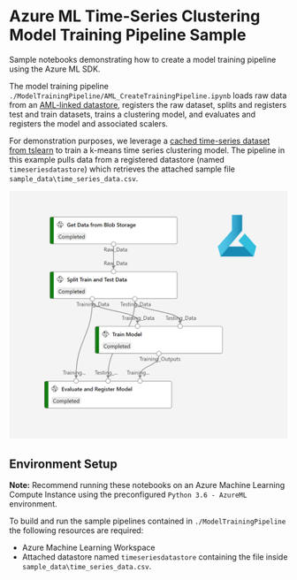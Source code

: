 # Azure ML Time-Series Clustering Model Training Pipeline Sample

Sample notebooks demonstrating how to create a model training pipeline using the Azure ML SDK. 

The model training pipeline `./ModelTrainingPipeline/AML_CreateTrainingPipeline.ipynb` loads raw data from an [AML-linked datastore](https://docs.microsoft.com/en-us/azure/machine-learning/how-to-access-data), registers the raw dataset, splits and registers test and train datasets, trains a clustering model, and evaluates and registers the model and associated scalers. 

For demonstration purposes, we leverage a [cached time-series dataset from tslearn](https://tslearn.readthedocs.io/en/stable/gen_modules/datasets/tslearn.datasets.CachedDatasets.html) to train a k-means time series clustering model. The pipeline in this example pulls data from a registered datastore (named `timeseriesdatastore`) which retrieves the attached sample file `sample_data\time_series_data.csv`.

![Azure ML Pipeline Samples](img/AML_Pipelines.png?raw=true "Azure ML Pipeline Samples")

## Environment Setup
<b>Note:</b> Recommend running these notebooks on an Azure Machine Learning Compute Instance using the preconfigured `Python 3.6 - AzureML` environment.

To build and run the sample pipelines contained in `./ModelTrainingPipeline` the following resources are required:
* Azure Machine Learning Workspace
* Attached datastore named `timeseriesdatastore` containing the file inside `sample_data\time_series_data.csv`.